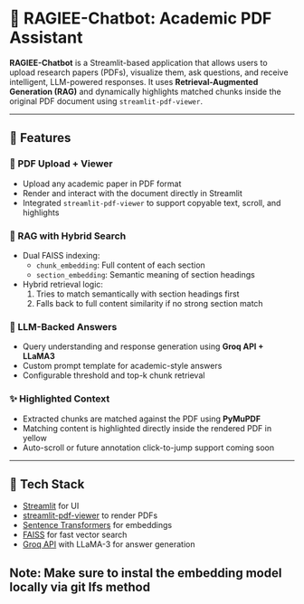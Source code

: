 # 🤖 RAGIEE-Chatbot: Academic PDF Assistant

**RAGIEE-Chatbot** is a Streamlit-based application that allows users to upload research papers (PDFs), visualize them, ask questions, and receive intelligent, LLM-powered responses. It uses **Retrieval-Augmented Generation (RAG)** and dynamically highlights matched chunks inside the original PDF document using `streamlit-pdf-viewer`.

---

## 🚀 Features

### 📄 PDF Upload + Viewer
- Upload any academic paper in PDF format
- Render and interact with the document directly in Streamlit
- Integrated `streamlit-pdf-viewer` to support copyable text, scroll, and highlights

### 🧠 RAG with Hybrid Search
- Dual FAISS indexing:
  - `chunk_embedding`: Full content of each section
  - `section_embedding`: Semantic meaning of section headings
- Hybrid retrieval logic:
  1. Tries to match semantically with section headings first
  2. Falls back to full content similarity if no strong section match

### 💬 LLM-Backed Answers
- Query understanding and response generation using **Groq API + LLaMA3**
- Custom prompt template for academic-style answers
- Configurable threshold and top-k chunk retrieval

### ✨ Highlighted Context
- Extracted chunks are matched against the PDF using **PyMuPDF**
- Matching content is highlighted directly inside the rendered PDF in yellow
- Auto-scroll or future annotation click-to-jump support coming soon

---

## 🧱 Tech Stack

- [Streamlit](https://streamlit.io/) for UI
- [streamlit-pdf-viewer](https://github.com/lfoppiano/streamlit-pdf-viewer) to render PDFs
- [Sentence Transformers](https://www.sbert.net/) for embeddings
- [FAISS](https://github.com/facebookresearch/faiss) for fast vector search
- [Groq API](https://console.groq.com/) with LLaMA-3 for answer generation


## Note: Make sure to instal the embedding model locally via git lfs method 

